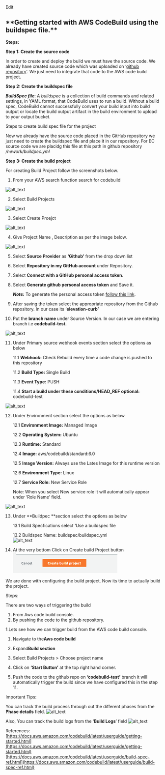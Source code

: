﻿<!-- Output copied to clipboard! -->

<!-- You have some errors, warnings, or alerts. If you are using reckless mode, turn it off to see inline alerts.
* ERRORs: 0
* WARNINGs: 0
* ALERTS: 11 -->

Edit

<h2>**Getting started with AWS CodeBuild using the buildspec file.**</h2>


**Steps:**

**Step 1: Create the source code**

In order to create and deploy the build we must have the source code. We already have created source code which was uploaded on ‘[github repository](https://github.com/Tech9Apps/elevation-curb.git)’. We just need to integrate that code to the AWS code build project. 

**Step 2: Create the buildspec file**

**_BuildSpec file_**: A _buildspec_ is a collection of build commands and related settings, in YAML format, that CodeBuild uses to run a build. Without a build spec, CodeBuild cannot successfully convert your build input into build output or locate the build output artifact in the build environment to upload to your output bucket.

Steps to create build spec file for the project

  

Now we already have the source code placed in the GitHub repository we just need to create the buildspec file and place it in our repository. For EC source code we are placidg this file at this path in github repository _/nework/buildpec.yml_

**Step 3: Create the build project**

For creating Build Project follow the screenshots below.



1. From your AWS search function search for codebuild


![alt_text](images/create-source-code.png "image_tooltip")

2. Select Build Projects
   
![alt_text](images/select-build-projects.png "image_tooltip")

3. Select Create Proejct

    
![alt_text](images/create-build-project.png "image_tooltip")


4. Give Project Name , Description as per the image below.

    
![alt_text](images/project-configuration.png "image_tooltip")


5. Select **Source Provider** as **‘Github’** from the drop down list
6. Select **Repository in my GitHub account** under Repository.
7. Select **Connect with a GitHub personal access token.**
8. Select **Generate github personal  access  token** and Save it.

    ***Note:*** To generate the personal access token [follow this link](https://docs.github.com/en/enterprise-server@3.4/authentication/keeping-your-account-and-data-secure/creating-a-personal-access-token).

9. After saving the token select the appropriate repository from the Github repository. In our case its ‘**elevation-curb’**
10. Put the **branch name** under Source Version.  In our case we are entering branch i.e **codebuild-test.**
    
![alt_text](images/select-source.png "image_tooltip")

11. Under Primary source webhook events section select the options as below

       11.1 **Webhook:** Check Rebuild every time a code change is pushed to this repository


       11.2 **Build Type:** Single Build


       11.3 **Event Type:** PUSH


       11.4 **Start a build under these conditions/HEAD_REF optional:** codebuild-test

![alt_text](images/webhook-events.png "image_tooltip")



12. Under Environment section select the options as below
      
      12.1 **Environment Image:** Managed Image

      12.2  **Operating System:** Ubuntu

      12.3 **Runtime:** Standard

      12.4 **Image:** aws/codebuild/standard:6.0

      12.5 **Image Version:** Always use the Lates Image for this runtime version

      12.6 **Environment Type:** Linux

      12.7 **Service Role:** New Service Role

    Note: When you select New service role it will automatically appear under ‘Role Name’ field.


    
![alt_text](images/environment.png "image_tooltip")


13. Under **Buildpec **section select the options as below

      13.1 Build Specfications select ‘Use a buildspec file

      13.2 Buildspec Name: buildspec/buildspec.yml   
![alt_text](images/buildspec.png "image_tooltip")



14. At the very  bottom Click on Create build Project button 
![alt_text](images/build-project-button.png "image_tooltip")


We are done with configuring the build project. Now its time to actually build the project.

Steps: 

There are two ways of triggering the build 


 
1. From Aws code build console. 
2. By pushing the code to the github repository.

1.Lets see how we can trigger build from the AWS code build console.



1.    Navigate to the**Aws code build**
2.    Expand**Build section**
3.    Select Build Projects > Choose project name
4.    Click on **‘Start Button’** at the top right hand corner.

2. Push the code to the github repo on **‘codebuild-test’** branch it will automatically trigger the build since we have configured this in the step 11.



Important Tips: 

You can track the build process through out the different phases from the **Phase details**  field. 
![alt_text](images/phase-details.png "image_tooltip")


Also, You can track the build logs from the ‘**Build Logs**’ field
![alt_text](images/build-logs.png "image_tooltip")


References: [https://docs.aws.amazon.com/codebuild/latest/userguide/getting-started.html](https://docs.aws.amazon.com/codebuild/latest/userguide/getting-started.html) \
[https://docs.aws.amazon.com/codebuild/latest/userguide/build-spec-ref.html](https://docs.aws.amazon.com/codebuild/latest/userguide/build-spec-ref.html)

   


                               
